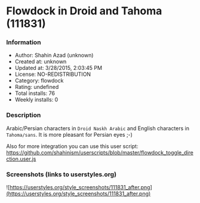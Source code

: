 # Flowdock in Droid and Tahoma (111831)

### Information
- Author: Shahin Azad (unknown)
- Created at: unknown
- Updated at: 3/28/2015, 2:03:45 PM
- License: NO-REDISTRIBUTION
- Category: flowdock
- Rating: undefined
- Total installs: 76
- Weekly installs: 0


### Description
Arabic/Persian characters in `Droid Naskh Arabic` and English characters in `Tahoma/sans`. It is more pleasant for Persian eyes ;-)

Also for more integration you can use this user script: 
https://github.com/shahinism/userscripts/blob/master/flowdock_toggle_direction.user.js


### Screenshots (links to userstyles.org)
![https://userstyles.org/style_screenshots/111831_after.png](https://userstyles.org/style_screenshots/111831_after.png)


